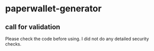 # paperwallet-generator

## call for validation
Please check the code before using. I did not do any detailed security checks.

